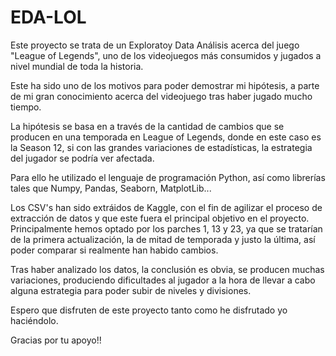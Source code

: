 # EDA-LOL

Este proyecto se trata de un Exploratoy Data Análisis acerca del juego "League of Legends", uno de los videojuegos más consumidos y jugados a nivel mundial de toda la historia.

Este ha sido uno de los motivos para poder demostrar mi hipótesis, a parte de mi gran conocimiento acerca del videojuego tras haber jugado mucho tiempo.

La hipótesis se basa en a través de la cantidad de cambios que se producen en una temporada en League of Legends, donde en este caso es la Season 12, si con las grandes variaciones de estadísticas, la estrategia del jugador se podría ver afectada.

Para ello he utilizado el lenguaje de programación Python, así como librerías tales que Numpy, Pandas, Seaborn, MatplotLib...

Los CSV's han sido extráidos de Kaggle, con el fin de agilizar el proceso de extracción de datos y que este fuera el principal objetivo en el proyecto. Principalmente hemos optado por los parches 1, 13 y 23, ya que se tratarían de la primera actualización, la de mitad de temporada y justo la última, así poder comparar si realmente han habido cambios.

Tras haber analizado los datos, la conclusión es obvia, se producen muchas variaciones, produciendo dificultades al jugador a la hora de llevar a cabo alguna estrategia para poder subir de niveles y divisiones.

Espero que disfruten de este proyecto tanto como he disfrutado yo haciéndolo.

Gracias por tu apoyo!!